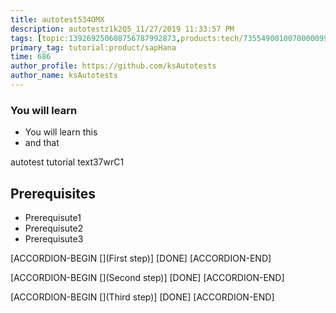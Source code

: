 ```yaml
---
title: autotest534OMX
description: autotestz1k2Q5_11/27/2019 11:33:57 PM
tags: [topic:139269250608756787992873,products:tech/73554900100700000996,tutorial:experience/advanced]
primary_tag: tutorial:product/sapHana
time: 686
author_profile: https://github.com/ksAutotests
author_name: ksAutotests
---
```

### You will learn
- You will learn this
- and that

autotest tutorial text37wrC1

## Prerequisites
- Prerequisute1
- Prerequisute2
- Prerequisute3

[ACCORDION-BEGIN [](First step)]
[DONE]
[ACCORDION-END]

[ACCORDION-BEGIN [](Second step)]
[DONE]
[ACCORDION-END]

[ACCORDION-BEGIN [](Third step)]
[DONE]
[ACCORDION-END]

